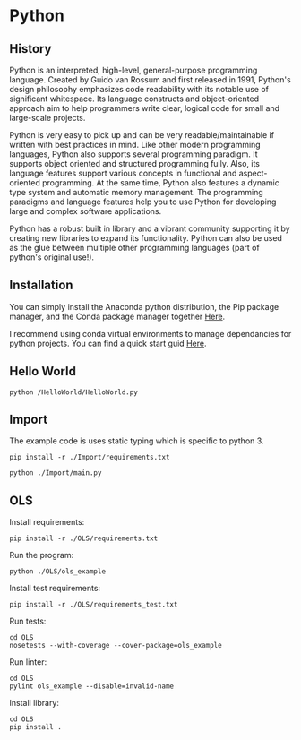 # Python

## History

Python is an interpreted, high-level, general-purpose programming language. Created by Guido van Rossum and first released in 1991, Python's design philosophy emphasizes code readability with its notable use of significant whitespace. Its language constructs and object-oriented approach aim to help programmers write clear, logical code for small and large-scale projects.

Python is very easy to pick up and can be very readable/maintainable if written with best practices in mind. Like other modern programming languages, Python also supports several programming paradigm. It supports object oriented and structured programming fully. Also, its language features support various concepts in functional and aspect-oriented programming. At the same time, Python also features a dynamic type system and automatic memory management. The programming paradigms and language features help you to use Python for developing large and complex software applications.

Python has a robust built in library and a vibrant community supporting it by creating new libraries to expand its functionality. Python can also be used as the glue between multiple other programming languages (part of python's original use!).

## Installation

You can simply install the Anaconda python distribution, the Pip package manager, and the Conda package manager together [Here](https://www.anaconda.com/download/#macos).

I recommend using conda virtual environments to manage dependancies for python projects. You can find a quick start guid [Here](../Environments/Conda/README.md).

## Hello World

```
python /HelloWorld/HelloWorld.py
```

## Import

The example code is uses static typing which is specific to python 3.

```
pip install -r ./Import/requirements.txt
```

```
python ./Import/main.py
```

## OLS

Install requirements:

```
pip install -r ./OLS/requirements.txt
```

Run the program:

```
python ./OLS/ols_example
```

Install test requirements:

```
pip install -r ./OLS/requirements_test.txt
```

Run tests:

```
cd OLS
nosetests --with-coverage --cover-package=ols_example
```

Run linter:

```
cd OLS
pylint ols_example --disable=invalid-name
```

Install library:

```
cd OLS
pip install .
```
